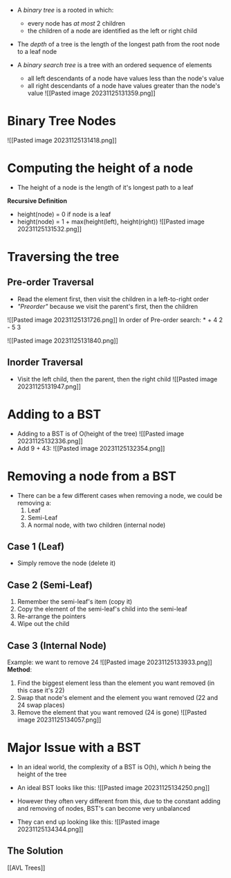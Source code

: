 - A *binary tree* is a rooted in which:
	- every node has *at most* 2 children
	- the children of a node are identified as the left or right child
- The *depth* of a tree is the length of the longest path from the root node to a leaf node

- A *binary search tree* is a tree with an ordered sequence of elements
	- all left descendants of a node have values less than the node's value
	- all right descendants of a node have values greater than the node's value
![[Pasted image 20231125131359.png]]

# Binary Tree Nodes
![[Pasted image 20231125131418.png]]

# Computing the height of a node
- The height of a node is the length of it's longest path to a leaf

**Recursive Definition**
- height(node) = 0 if node is a leaf
- height(node) = 1 + max(height(left), height(right))
![[Pasted image 20231125131532.png]]

# Traversing the tree
## Pre-order Traversal
- Read the element first, then visit the children in a left-to-right order
- *"Preorder"* because we visit the parent's first, then the children

![[Pasted image 20231125131726.png]]
In order of Pre-order search: \*  +  4  2  -  5  3

![[Pasted image 20231125131840.png]]

## Inorder Traversal
- Visit the left child, then the parent, then the right child
![[Pasted image 20231125131947.png]]


# Adding to a BST
- Adding to a BST is of O(height of the tree)
![[Pasted image 20231125132336.png]]
- Add 9 + 43:
![[Pasted image 20231125132354.png]]

# Removing a node from a BST
- There can be a few different cases when removing a node, we could be removing a:
	1. Leaf
	2. Semi-Leaf
	3. A normal node, with two children (internal node)

## Case 1 (Leaf)
- Simply remove the node (delete it)

## Case 2 (Semi-Leaf)
1) Remember the semi-leaf's item (copy it)
2) Copy the element of the semi-leaf's child into the semi-leaf
3) Re-arrange the pointers
4) Wipe out the child

## Case 3 (Internal Node)
Example: we want to remove 24
![[Pasted image 20231125133933.png]]
**Method**:
1) Find the biggest element less than the element you want removed (in this case it's 22)
2) Swap that node's element and the element you want removed (22 and 24 swap places)
3) Remove the element that you want removed (24 is gone)
![[Pasted image 20231125134057.png]]

# Major Issue with a BST
- In an ideal world, the complexity of a BST is O(h), which *h* being the height of the tree
- An ideal BST looks like this:
![[Pasted image 20231125134250.png]]

- However they often very different from this, due to the constant adding and removing of nodes, BST's can become very unbalanced
- They can end up looking like this:
![[Pasted image 20231125134344.png]]
## The Solution
[[AVL Trees]]